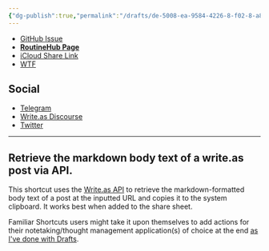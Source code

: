 ```yaml
---
{"dg-publish":true,"permalink":"/drafts/de-5008-ea-9584-4226-8-f02-8-a8-e7-f174321-2/","dgHomeLink":true,"dgPassFrontmatter":false}
---
```



- [GitHub Issue](https://github.com/extratone/i/issues/210)
- [**RoutineHub Page**](https://routinehub.co/shortcut/12340)
- [iCloud Share Link](https://www.icloud.com/shortcuts/c0e2fa6b72a745bd88a083c8d5f37533)
- [WTF](https://davidblue.wtf/drafts/DE5008EA-9584-4226-8F02-8A8E7F174321.html)

## Social

- [Telegram](https://t.me/extratone/11981)
- [Write.as Discourse](https://discuss.write.as/t/integration-with-drafts-via-the-writeas-api/5396/7)
- [Twitter](https://twitter.com/NeoYokel/status/1539721477129486337)

---

## Retrieve the markdown body text of a write.as post via API.

This shortcut uses the [Write.as API](https://developers.write.as/docs/api) to retrieve the markdown-formatted body text of a post at the inputted URL and copies it to the system clipboard. It works best when added to the share sheet.

Familiar Shortcuts users might take it upon themselves to add actions for their notetaking/thought management application(s) of choice at the end [as I've done with Drafts](https://user-images.githubusercontent.com/43663476/175134975-2cc8a03d-ce41-42d3-94bb-69d75b7b99ce.png).